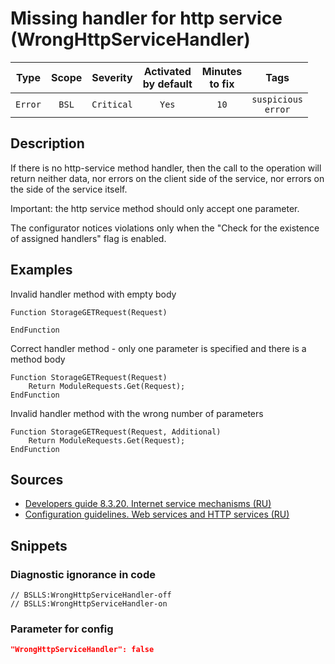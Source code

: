 # Missing handler for http service (WrongHttpServiceHandler)

|  Type   | Scope |  Severity  |    Activated<br>by default    |    Minutes<br>to fix    |             Tags              |
|:-------:|:-----:|:----------:|:-----------------------------:|:-----------------------:|:-----------------------------:|
| `Error` | `BSL` | `Critical` |             `Yes`             |          `10`           |    `suspicious`<br>`error`    |

<!-- Блоки выше заполняются автоматически, не трогать -->
## Description
<!-- Описание диагностики заполняется вручную. Необходимо понятным языком описать смысл и схему работу -->
If there is no http-service method handler, then the call to the operation will return neither data, nor errors on the client side of the service, nor errors on the side of the service itself.

Important: the http service method should only accept one parameter.

The configurator notices violations only when the "Check for the existence of assigned handlers" flag is enabled.

## Examples
<!-- В данном разделе приводятся примеры, на которые диагностика срабатывает, а также можно привести пример, как можно исправить ситуацию -->
Invalid handler method with empty body
```bsl
Function StorageGETRequest(Request)

EndFunction
```

Correct handler method - only one parameter is specified and there is a method body
```bsl
Function StorageGETRequest(Request)
    Return ModuleRequests.Get(Request);
EndFunction
```

Invalid handler method with the wrong number of parameters
```bsl
Function StorageGETRequest(Request, Additional)
    Return ModuleRequests.Get(Request);
EndFunction
```

## Sources
<!-- Необходимо указывать ссылки на все источники, из которых почерпнута информация для создания диагностики -->
<!-- Примеры источников

* Source: [Standard: Modules (RU)](https://its.1c.ru/db/v8std#content:456:hdoc)
* Useful information: [Refusal to use modal windows (RU)](https://its.1c.ru/db/metod8dev#content:5272:hdoc)
* Источник: [Cognitive complexity, ver. 1.4](https://www.sonarsource.com/docs/CognitiveComplexity.pdf) -->
* [Developers guide 8.3.20. Internet service mechanisms (RU)](https://its.1c.ru/db/v8320doc#bookmark:dev:TI000000783)
* [Configuration guidelines. Web services and HTTP services (RU)](https://its.1c.ru/db/metod8dev/browse/13/-1/1989/2565/2567/2590)

## Snippets

<!-- Блоки ниже заполняются автоматически, не трогать -->
### Diagnostic ignorance in code

```bsl
// BSLLS:WrongHttpServiceHandler-off
// BSLLS:WrongHttpServiceHandler-on
```

### Parameter for config

```json
"WrongHttpServiceHandler": false
```
